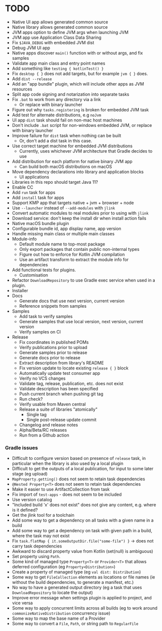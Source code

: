
# TODO

- Native UI app allows generated common source
- Native library allows generated common source
- JVM apps option to define JVM args when launching JVM
- JVM app use Application Class Data Sharing
- Fix `$JAVA_DEBUG` with embedded JVM dist
- Debug JVM UI app
- Native apps discover `main()` function with or without args, and fix samples
- Validate app main class and entry point names
- Add something like `testing { kotlinTest() }`
- Fix `desktop { }` does not add targets, but for example `jvm { }` does.
- Add `dist --release`
- Add an "app bundle" plugin, which will include other apps as JVM resources
- Split app code signing and notarization into separate tasks
- Fix `.bat` to work from any directory via a link
  - Or replace with binary launcher
- Figure out why `tasks.registering` is broken for embedded JVM task
- Add test for alternate distributions, e.g `noJvm`
- UI app `dist` task should fail on non-mac host machines
- Don't include `.bat` script for non-windows embedded JVM, or replace with binary launcher
- Improve failure for `dist` task when nothing can be built
  - Or, don't add a dist task in this case.
- Use correct target machine for embedded JVM distributions
  - Currently, uses whichever JVM architecture that Gradle decides to use
- Add distribution for each platform for native binary JVM app
  - Can build both macOS distributions on macOS
- Move dependency declarations into library and application blocks
    - UI applications 
- Libraries in this repo should target Java 11?
- Enable CC
- Add `run` task for apps
- Add `install` task for apps
- Support KMP app that targets native + jvm + browser + node
- Use `--launcher` instead of `--add-modules` with `jlink`
- Convert automatic modules to real modules prior to using with `jlink`
- Download service: don't keep the install dir when install action fails
- Native macOS bundle plugin
- Configurable bundle id, app display name, app version
- Handle missing main class or multiple main classes
- Module-info
    - Default module name to top-most package
    - Only export packages that contain public non-internal types
    - Figure out how to enforce for Kotlin JVM compilation
    - Use an artifact transform to extract the module info for dependencies
- Add functional tests for plugins.
    - Customisation
- Refactor `DownloadRepository` to use Gradle exec service when used in a plugin.
- Installer
- Docs
  - Generate docs that use next version, current version
  - Reference snippets from samples
- Samples
  - Add task to verify samples
  - Generate samples that use local version, next version, current version
  - Verify samples on CI
- Release
  - Fix coordinates in published POMs
  - Verify publications prior to upload
  - Generate samples prior to release 
  - Generate docs prior to release 
  - Extract description from library's README
  - Fix version update to locate existing `release { }` block
  - Automatically update test consumer app
  - Verify no VCS changes
  - Validate tag, release, publication, etc. does not exist
  - Validate description has been specified
  - Push current branch when pushing git tag
  - Run check?
  - Verify usable from Maven central
  - Release a suite of libraries "atomically"
    - Single tag
    - Single post-release update commit 
  - Changelog and release notes
  - Alpha/Beta/RC releases
  - Run from a Github action

### Gradle issues

- Difficult to configure version based on presence of `release` task, in particular when the library is also used by a local plugin 
- Difficult to get the outputs of a local publication, for input to some later stage (eg upload)
- `MapProperty.getting()` does not seem to retain task dependencies
- `@Nested Property<T>` does not seem to retain task dependencies
- Make it easier to use ArtifactCollection from task
- Fix import of `test-apps` - does not seem to be included
- Use version catalog
- "Included build 'x' does not exist" does not give any content, e.g. where is it defined?
- Get the jlink tool for a toolchain
- Add some way to get a dependency on all tasks with a given name in a build
- Add some way to get a dependency on task with given path in a build, where the task may not exist
- Fix `task.flatMap { it.someOutputDir.file("some-file") }` -> does not carry task dependencies
- Awkward to discard property value from Kotlin (set(null) is ambiguous)
- Set property using `Path`.
- Some kind of managed type `Property<T>` or `Provider<T>` that allows deferred configuration (eg `Property<Distribution>`)
- Create a property of managed type (eg `val dist: Distribution`)
- Some way to get `FileCollection` elements as locations or file names (ie without the build dependencies, to generate a manifest, etc.)
- No way to have a generated output directory (eg a task that uses `DownloadRepository` to locate the output)
- Improve error message when settings plugin is applied to project, and vice versa
- Some way to apply concurrent limits across all builds (eg to work around `commonizeNativeDistribution` concurrency issue)
- Some way to map the base name of a Provider<RegularFile>
- Some way to convert a `File`, `Path`, or string path to `RegularFile`
